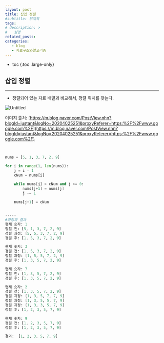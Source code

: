 ```yaml
---
layout: post
title: 삽입 정렬
#subtitle: 부제목
tags: 
# description: >
#   설명
related_posts:
categories:
   - blog
   - 자료구조와알고리즘
---
```


* toc
{:toc .large-only}

## 삽입 정렬

---

- 정렬되어 있는 자료 배열과 비교해서, 정렬 위치를 찾는다.

![Untitled](https://www.notion.so/image/https%3A%2F%2Fs3-us-west-2.amazonaws.com%2Fsecure.notion-static.com%2Ff635df91-e438-4c75-89a6-c5f6596e82ab%2FUntitled.png?table=block&id=41e2af55-191e-4f1e-86b8-e1fec1e37799&spaceId=f16113f4-95e7-4ac6-ada0-45492733c4cd&width=2000&userId=92169a94-f707-422c-af89-db4f03f6645b&cache=v2)

이미지 출처: [https://m.blog.naver.com/PostView.nhn?blogId=justant&logNo=20204025251&proxyReferer=https:%2F%2Fwww.google.com%2F](https://m.blog.naver.com/PostView.nhn?blogId=justant&logNo=20204025251&proxyReferer=https:%2F%2Fwww.google.com%2F)

<br>

```python
nums = [5, 1, 3, 7, 2, 9]

for i in range(1, len(nums)):
    j = i - 1
    cNum = nums[i]

    while nums[j] > cNum and j >= 0:
        nums[j+1] = nums[j]
        j -= 1
      
    nums[j+1] = cNum


-----
#과정과 결과
현재 숫자: 1
정렬 전: [5, 1, 3, 7, 2, 9]
정렬 과정: [5, 5, 3, 7, 2, 9]
정렬 후: [1, 5, 3, 7, 2, 9]

현재 숫자: 3
정렬 전: [1, 5, 3, 7, 2, 9]
정렬 과정: [1, 5, 5, 7, 2, 9]
정렬 후: [1, 3, 5, 7, 2, 9]

현재 숫자: 7
정렬 전: [1, 3, 5, 7, 2, 9]
정렬 후: [1, 3, 5, 7, 2, 9]

현재 숫자: 2
정렬 전: [1, 3, 5, 7, 2, 9]
정렬 과정: [1, 3, 5, 7, 7, 9]
정렬 과정: [1, 3, 5, 5, 7, 9]
정렬 과정: [1, 3, 3, 5, 7, 9]
정렬 후: [1, 2, 3, 5, 7, 9]

현재 숫자: 9
정렬 전: [1, 2, 3, 5, 7, 9]
정렬 후: [1, 2, 3, 5, 7, 9]

결과:  [1, 2, 3, 5, 7, 9]
```